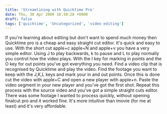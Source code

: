 ```yaml
---
title: 'Streamlining with Quicktime Pro'
date: Thu, 30 Apr 2009 10:30:28 +0000
draft: false
tags: ['quicktime', 'Uncategorized', 'video editing']
---
```


If you're learning about editing but don't want to spend much money then Quicktime pro is a cheap and easy straight cut editor. It's quick and easy to use. With the short cut apple+c apple+N and apple+v you have a very simple editor. Using J to play backwards, k to pause and L to play normally you control how the video plays. With the I key for marking in points and the O key for out points you've got everything you need. Find a video clip that is recognised by Quicktime and play the video. Find the footage you want to keep with the J,K,L keys and mark your in and out points. Once this is done cut the video with apple+C and open a new player with apple+n. Paste the video segment in your new player and you've got the first shot. Repeat this process with the source video and you've got a simple straight cuts editor. There was some footage I wanted to process quickly, without opening finalcut pro and it worked fine. It's more intuitive than imovie (for me at least) and it's very affordable.